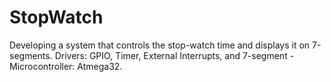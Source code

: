 # StopWatch
Developing a system that controls the stop-watch time and displays it on 7-segments. Drivers: GPIO, Timer, External Interrupts, and 7-segment - Microcontroller: Atmega32.
